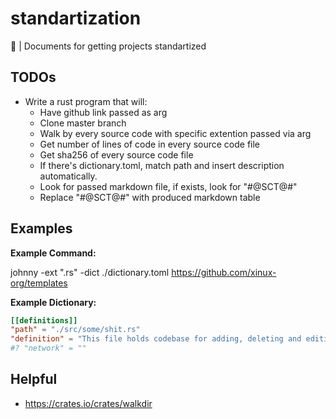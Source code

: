 # standartization

📄 | Documents for getting projects standartized

## TODOs

- Write a rust program that will:
  - Have github link passed as arg
  - Clone master branch
  - Walk by every source code with specific extention passed via arg
  - Get number of lines of code in every source code file
  - Get sha256 of every source code file
  - If there's dictionary.toml, match path and insert description automatically.
  - Look for passed markdown file, if exists, look for "#@SCT@#"
  - Replace "#@SCT@#" with produced markdown table

## Examples

**Example Command:**

johnny -ext ".rs" -dict ./dictionary.toml https://github.com/xinux-org/templates

**Example Dictionary:**

```toml
[[definitions]]
"path" = "./src/some/shit.rs"
"definition" = "This file holds codebase for adding, deleting and editing shitcoders"
#? "network" = ""
```

## Helpful

- https://crates.io/crates/walkdir
